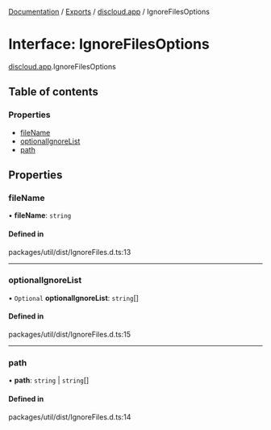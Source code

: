 [Documentation](../README.md) / [Exports](../modules.md) / [discloud.app](../modules/discloud_app.md) / IgnoreFilesOptions

# Interface: IgnoreFilesOptions

[discloud.app](../modules/discloud_app.md).IgnoreFilesOptions

## Table of contents

### Properties

- [fileName](discloud_app.IgnoreFilesOptions.md#filename)
- [optionalIgnoreList](discloud_app.IgnoreFilesOptions.md#optionalignorelist)
- [path](discloud_app.IgnoreFilesOptions.md#path)

## Properties

### fileName

• **fileName**: `string`

#### Defined in

packages/util/dist/IgnoreFiles.d.ts:13

___

### optionalIgnoreList

• `Optional` **optionalIgnoreList**: `string`[]

#### Defined in

packages/util/dist/IgnoreFiles.d.ts:15

___

### path

• **path**: `string` \| `string`[]

#### Defined in

packages/util/dist/IgnoreFiles.d.ts:14
